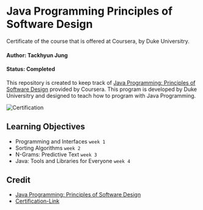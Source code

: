 # Java Programming Principles of Software Design

Certificate of the course that is offered at Coursera, by Duke Universitry.

#### Author: Tackhyun Jung

#### Status: Completed

This repository is created to keep track of [Java Programming: Principles of Software Design](https://www.coursera.org/learn/java-programming-design-principles) provided by Coursera.
This program is developed by Duke Universitry and designed to teach how to program with Java Programming.

![Certification](https://user-images.githubusercontent.com/41291493/110099811-13512580-7de5-11eb-8825-5ec5cc45b497.png)

## Learning Objectives
* Programming and Interfaces `week 1`
* Sorting Algorithms `week 2`
* N-Grams: Predictive Text `week 3`
* Java: Tools and Libraries for Everyone `week 4`

## Credit
* [Java Programming: Principles of Software Design](https://www.coursera.org/learn/java-programming-design-principles) 
* [Certification-Link](https://www.coursera.org/account/accomplishments/verify/QDAXS8Y8VT9F)
